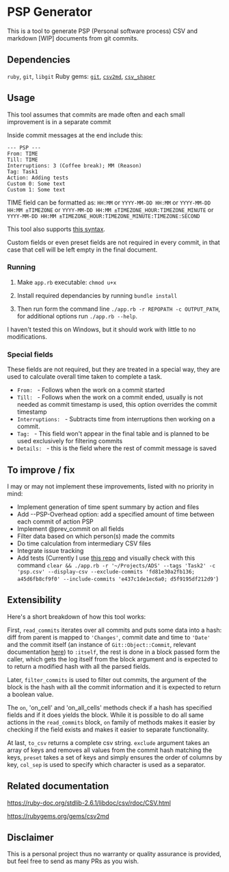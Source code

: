 # PSP Generator

This is a tool to generate PSP (Personal software process) CSV and markdown [WIP] documents from git commits.

## Dependencies
`ruby`, `git`, `libgit`
Ruby gems: [`git`](https://rubygems.org/gems/git), [`csv2md`](https://rubygems.org/gems/csv2md), [`csv_shaper`](https://rubygems.org/gems/csv_shaper)

## Usage
This tool assumes that commits are made often and each small improvement is in a separate commit

Inside commit messages at the end include this:
```
--- PSP ---
From: TIME
Till: TIME
Interruptions: 3 (Coffee break); MM (Reason)
Tag: Task1
Action: Adding tests
Custom 0: Some text
Custom 1: Some text
```

TIME field can be formatted as: `HH:MM` or `YYYY-MM-DD HH:MM` or `YYYY-MM-DD HH:MM ±TIMEZONE` or `YYYY-MM-DD HH:MM ±TIMEZONE_HOUR:TIMEZONE_MINUTE` or `YYYY-MM-DD HH:MM ±TIMEZONE_HOUR:TIMEZONE_MINUTE:TIMEZONE:SECOND`

This tool also supports [this syntax](https://bx2.tech/vu-lff/).

Custom fields or even preset fields are not required in every commit, in that case that cell will be left empty in the final document.

### Running
1. Make `app.rb` executable: `chmod u+x`

2. Install required dependancies by running `bundle install`

3. Then run form the command line `./app.rb -r REPOPATH -c OUTPUT_PATH`, for additional options run `./app.rb --help`.

I haven't tested this on Windows, but it should work with little to no modifications.

### Special fields
These fields are not required, but they are treated in a special way, they are used to calculate overall time taken to complete a task.
* `From: ` - Follows when the work on a commit started
* `Till: ` - Follows when the work on a commit ended, usually is not needed as commit timestamp is used, this option overrides the commit timestamp
* `Interruptions: ` - Subtracts time from interruptions then working on a commit.
* `Tag: ` - This field won't appear in the final table and is planned to be used exclusively for filtering commits
* `Details: ` - this is the field where the rest of commit message is saved

## To improve / fix

I may or may not implement these improvements, listed with no priority in mind:

* Implement generation of time spent summary by action and files
* Add --PSP-Overhead option: add a specified amount of time between each commit of action PSP
* Implement @prev_commit on all fields
* Filter data based on which person(s) made the commits
* Do time calculation from intermediary CSV files
* Integrate issue tracking
* Add tests (Currently I use [this repo](https://github.com/Domant3lis/ADS/) and visually check with this command `clear && ./app.rb -r '~/Projects/ADS' --tags 'Task2' -c 'psp.csv' --display-csv --exclude-commits 'fd81e30a2fb136; a45d6fb8cf9f0' --include-commits 'e437c1de1ec6a0; d5f9195df212d9'`)

## Extensibility

Here's a short breakdown of how this tool works:

First, `read_commits` iterates over all commits and puts some data into a hash: diff from parent is mapped to `'Changes'`, commit date and time to `'Date'` and the commit itself (an instance of `Git::Object::Commit`, relevant documentation [here](https://rubydoc.info/gems/git/Git/Object/Commit)) to `:itself`, the rest is done in a block passed form the caller, which gets the log itself from the block argument and is expected to to return a modified hash with all the parsed fields.

Later, `filter_commits` is used to filter out commits, the argument of the block is the hash with all the commit information and it is expected to return a boolean value.

The `on`, 'on_cell' and 'on_all_cells' methods check if a hash has specified fields and if it does yields the block. While it is possible to do all same actions in the `read_commits` block, `on` family of methods makes it easier by checking if the field exists and makes it easier to separate functionality.

At last, `to_csv` returns a complete csv string. `exclude` argument takes an array of keys and removes all values from the commit hash matching the keys, `preset` takes a set of keys and simply ensures the order of columns by key, `col_sep` is used to specify which character is used as a separator.

## Related documentation
<https://ruby-doc.org/stdlib-2.6.1/libdoc/csv/rdoc/CSV.html>

<https://rubygems.org/gems/csv2md>

## Disclaimer
This is a personal project thus no warranty or quality assurance is provided, but feel free to send as many PRs as you wish.
